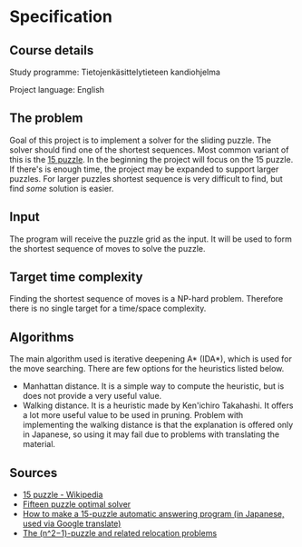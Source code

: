# Specification

## Course details

Study programme: Tietojenkäsittelytieteen kandiohjelma

Project language: English

## The problem

Goal of this project is to implement a solver for the sliding puzzle. The solver should find one of the shortest sequences. Most common variant of this is the [15 puzzle](https://en.wikipedia.org/wiki/15_puzzle).
In the beginning the project will focus on the 15 puzzle. If there's is enough time, the project may be expanded to support larger puzzles. For larger puzzles shortest sequence is very difficult to find, but
find _some_ solution is easier. 

## Input

The program will receive the puzzle grid as the input. It will be used to form the shortest sequence of moves to solve the puzzle. 

## Target time complexity

Finding the shortest sequence of moves is a NP-hard problem. Therefore there is no single target for a time/space complexity.

## Algorithms

The main algorithm used is iterative deepening A* (IDA*), which is used for the move searching. There are few options for the heuristics listed below.

- Manhattan distance. It is a simple way to compute the heuristic, but is does not provide a very useful value. 
- Walking distance. It is a heuristic made by Ken'ichiro Takahashi. It offers a lot more useful value to be used in pruning. 
  Problem with implementing the walking distance is that the explanation is offered only in Japanese, so using it may fail due
  to problems with translating the material. 
  
## Sources

- [15 puzzle - Wikipedia](https://en.wikipedia.org/wiki/15_puzzle)
- [Fifteen puzzle optimal solver](http://kociemba.org/themen/fifteen/fifteensolver.html)
- [How to make a 15-puzzle automatic answering program (in Japanese, used via Google translate)](http://www.ic-net.or.jp/home/takaken/nt/slide/solve15.html)
- [The (n^2−1)-puzzle and related relocation problems](https://www.sciencedirect.com/science/article/pii/S0747717108800016)
  

